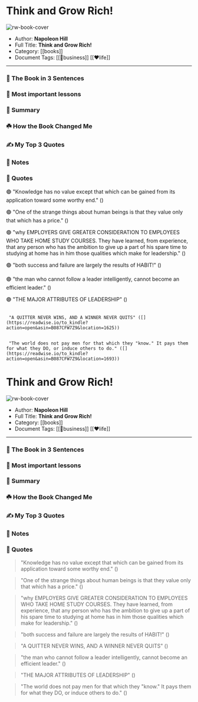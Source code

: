 # Think and Grow Rich!

![rw-book-cover](https://m.media-amazon.com/images/I/71JXMmqhO+L._SY160.jpg)

- Author: **Napoleon Hill**
- Full Title: **Think and Grow Rich!**
- Category: [[books]]
- Document Tags: [[💼business]] [[❤life]] 
---
### 🚀 The Book in 3 Sentences

### 🎨 Most important lessons

### 📒 Summary

### ☘️ How the Book Changed Me

### ✍️ My Top 3 Quotes

### 📝 Notes

### 📜 Quotes

🟣 "Knowledge has no value except that which can be gained from its application toward some worthy end." ([](https://readwise.io/to_kindle?action=open&asin=B087CFW7Z9&location=1168))

🟣 "One of the strange things about human beings is that they value only that which has a price." ([](https://readwise.io/to_kindle?action=open&asin=B087CFW7Z9&location=1213))

🟣 "why EMPLOYERS GIVE GREATER CONSIDERATION TO EMPLOYEES WHO TAKE HOME STUDY COURSES. They have learned, from experience, that any person who has the ambition to give up a part of his spare time to studying at home has in him those qualities which make for leadership." ([](https://readwise.io/to_kindle?action=open&asin=B087CFW7Z9&location=1216))

🟣 "both success and failure are largely the results of HABIT!" ([](https://readwise.io/to_kindle?action=open&asin=B087CFW7Z9&location=1309))

🟣 "the man who cannot follow a leader intelligently, cannot become an efficient leader." ([](https://readwise.io/to_kindle?action=open&asin=B087CFW7Z9&location=1644))

🟣 "THE MAJOR ATTRIBUTES OF LEADERSHIP" ([](https://readwise.io/to_kindle?action=open&asin=B087CFW7Z9&location=1646))

```ad-quote 

 "A QUITTER NEVER WINS, AND A WINNER NEVER QUITS" ([](https://readwise.io/to_kindle?action=open&asin=B087CFW7Z9&location=1625))
```

```ad-quote 

 "The world does not pay men for that which they "know." It pays them for what they DO, or induce others to do." ([](https://readwise.io/to_kindle?action=open&asin=B087CFW7Z9&location=1693))
```

# Think and Grow Rich!

![rw-book-cover](https://m.media-amazon.com/images/I/71JXMmqhO+L._SY160.jpg)

- Author: **Napoleon Hill**
- Full Title: **Think and Grow Rich!**
- Category: [[books]]
- Document Tags: [[💼business]] [[❤life]] 
---
### 🚀 The Book in 3 Sentences

### 🎨 Most important lessons

### 📒 Summary

### ☘️ How the Book Changed Me

### ✍️ My Top 3 Quotes

### 📝 Notes

### 📜 Quotes

>"Knowledge has no value except that which can be gained from its application toward some worthy end." ([](https://readwise.io/to_kindle?action=open&asin=B087CFW7Z9&location=1168))

>"One of the strange things about human beings is that they value only that which has a price." ([](https://readwise.io/to_kindle?action=open&asin=B087CFW7Z9&location=1213))

>"why EMPLOYERS GIVE GREATER CONSIDERATION TO EMPLOYEES WHO TAKE HOME STUDY COURSES. They have learned, from experience, that any person who has the ambition to give up a part of his spare time to studying at home has in him those qualities which make for leadership." ([](https://readwise.io/to_kindle?action=open&asin=B087CFW7Z9&location=1216))

>"both success and failure are largely the results of HABIT!" ([](https://readwise.io/to_kindle?action=open&asin=B087CFW7Z9&location=1309))

>"A QUITTER NEVER WINS, AND A WINNER NEVER QUITS" ([](https://readwise.io/to_kindle?action=open&asin=B087CFW7Z9&location=1625))

>"the man who cannot follow a leader intelligently, cannot become an efficient leader." ([](https://readwise.io/to_kindle?action=open&asin=B087CFW7Z9&location=1644))

>"THE MAJOR ATTRIBUTES OF LEADERSHIP" ([](https://readwise.io/to_kindle?action=open&asin=B087CFW7Z9&location=1646))

>"The world does not pay men for that which they "know." It pays them for what they DO, or induce others to do." ([](https://readwise.io/to_kindle?action=open&asin=B087CFW7Z9&location=1693))

